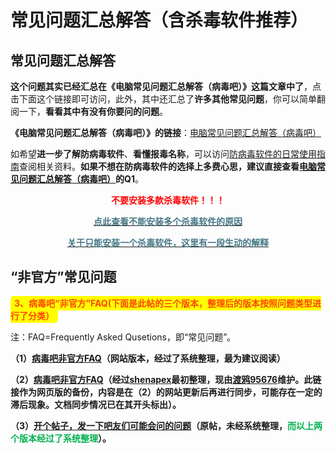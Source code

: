 # 常见问题汇总解答（含杀毒软件推荐）

## 常见问题汇总解答

**这个问题其实已经汇总在《电脑常见问题汇总解答（病毒吧）》这篇文章中了**，点击下面这个链接即可访问，此外，其中还汇总了**许多其他常见问题**，你可以简单翻阅一下，**看看其中有没有你要问的问题**。 



**《电脑常见问题汇总解答（病毒吧）》的链接**：[电脑常见问题汇总解答（病毒吧）](https://docs.qq.com/doc/DSU9mbmt5SHp2YmFS)

如希望**进一步了解防病毒软件**、**看懂报毒名称**，可以访问[防病毒软件的日常使用指南](https://docs.qq.com/doc/DQVZ1c1l0QnF6cnRY)查阅相关资料。**如果不想在防病毒软件的选择上多费心思，建议直接查看[电脑常见问题汇总解答（病毒吧）](https://docs.qq.com/doc/DSU9mbmt5SHp2YmFS)**的**Q1**。



<span style="color: red; font-weight: bold; text-align: center; display: block;">不要安装多款杀毒软件！！！</span>

[<span style="color:#467886; font-weight: bold; text-align: center; display: block;">点此查看不能安装多个杀毒软件的原因</span>](https://faq.ravenote.top/prevention/basic/1_about_prevention.html#%E4%B8%BA%E4%BB%80%E4%B9%88%E4%B8%8D%E8%83%BD%E5%90%8C%E6%97%B6%E5%AE%89%E8%A3%85%E5%A4%9A%E4%B8%AA%E5%AE%8C%E6%95%B4%E7%9A%84%E6%9D%80%E6%AF%92%E8%BD%AF%E4%BB%B6)

[<span style="color: #467886; font-weight: bold; text-align: center; display: block;">关于只能安装一个杀毒软件，这里有一段生动的解释</span>](./images/1723537769018.png)

## “非官方”常见问题

<span style="color: #FF4500; font-weight: bold; background-color: #FFFF00; padding: 3px 6px; border-radius: 5px;">3、病毒吧“非官方”FAQ(下面是此帖的三个版本，整理后的版本按照问题类型进行了分类）</span>

注：FAQ=Frequently Asked Qusetions，即“常见问题”。

**（1）[病毒吧非官方FAQ](https://faq.ravenote.top/)（网站版本，经过了系统整理，最为建议阅读）**

**（2）[病毒吧非官方FAQ](https://docs.qq.com/aio/p/sclymcnwneimmu5?p=xsUVwjSEbG6iM9vDTrjq8W&u=2f908fa56c0341bc905c0f04ec21da91)（经过[shenapex](https://tieba.baidu.com/home/main?id=tb.1.27f1952d.BPB1bF8BCDLri2ImM31jAA&fr=pb)最初整理，现由[渡鸦95676](https://tieba.baidu.com/home/main/?id=tb.1.d448d446.1YtoJt4KfIUH1LpQYAC3iA&fr=frs)维护。此链接作为网页版的备份，内容是在（2）的网站更新后再进行同步，可能存在一定的滞后现象。文档同步情况已在其开头标出）。**

**（3）[开个帖子，发一下吧友们可能会问的问题](https://tieba.baidu.com/p/8966243958)（原帖，未经系统整理，<span style="color: #00B050;">而以上两个版本经过了系统整理</span>）。**

